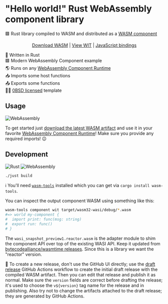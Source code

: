 # "Hello world!" Rust WebAssembly component library

🟪 Rust library compiled to WASM and distributed as a [WASM component]

<p align=center>
  <a href="https://github.com/jcbhmr/hello-world-rust-wasm-component-lib/releases/latest/download/hello_world_rust_wasm_component_lib.wasm">Download WASM</a>
  | <a href="https://github.com/jcbhmr/hello-world-rust-wasm-component-lib/tree/main/wit">View WIT</a>
  | <a href="https://github.com/jcbhmr/hello-world-rust-wasm-component-lib.js">JavaScript bindings</a>
</p>

🦀 Written in Rust \
🟪 Modern WebAssembly Component example \
🌎 Runs on any [WebAssembly Component Runtime] \
📥 Imports some host functions \
📤 Exports some functions \
👩‍⚖️ [0BSD licensed](./LICENSE) template

## Usage

![WebAssembly](https://img.shields.io/static/v1?style=for-the-badge&message=WebAssembly&color=654FF0&logo=WebAssembly&logoColor=FFFFFF&label=)

To get started just [download the latest WASM artifact] and use it in your
favorite [WebAssembly Component Runtime]! Make sure you provide any required
imports! 😉

## Development

![Rust](https://img.shields.io/static/v1?style=for-the-badge&message=Rust&color=000000&logo=Rust&logoColor=FFFFFF&label=)
![WebAssembly](https://img.shields.io/static/v1?style=for-the-badge&message=WebAssembly&color=654FF0&logo=WebAssembly&logoColor=FFFFFF&label=)

```sh
./just build
```

ℹ You'll need [`wasm-tools`] installed which you can get via
`cargo install wasm-tools`.

You can inspect the output component WASM using something like this:

```sh
wasm-tools component wit target/wasm32-wasi/debug/*.wasm
#=> world my-component {
#  import print: func(msg: string)
#  export run: func()
# }
```

The `wasi_snapshot_preview1.reactor.wasm` is the adapter module to shim the
component API over top of the existing WASI API. Keep it updated from
[bytecodealliance/wasmtime releases]. Since this is a library we want the
"reactor" version.

🚚 To create a new release, don't use the GitHub UI directly; use the [draft
release] GitHub Actions workflow to create the initial draft release with the
compiled WASM artifact. Then you can edit that release and publish it as normal.
Make sure the `version` fields are correct before drafting the release; it's
used to choose the `v${version}` tag name for the release and in publishing.
Also try not to change the artifacts attached to the draft release; they are
generated by GitHub Actions.

<!-- prettier-ignore-start -->
[webassembly component runtime]: https://github.com/bytecodealliance/wit-bindgen#host-runtimes-for-components
[wasm component]: https://github.com/WebAssembly/component-model
[`wasm-tools`]: https://github.com/bytecodealliance/wasm-tools
[bytecodealliance/wasmtime releases]: https://github.com/bytecodealliance/wasmtime/releases
[draft release]: https://github.com/jcbhmr/hello-world-wasm-component/actions/workflows/draft-release.yml
[download the latest WASM artifact]: https://github.com/jcbhmr/hello-world-rust-wasm-component-lib/releases/latest/download/hello_world_rust_wasm_component_lib.wasm
<!-- prettier-ignore-end -->
